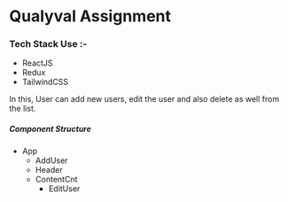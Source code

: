 # Qualyval Assignment

### Tech Stack Use :-
- ReactJS
- Redux
- TailwindCSS

In this, User can add new users, edit the user and also delete as well from the list.


##### Component Structure
- App
  - AddUser
  - Header
  - ContentCnt
     - EditUser

  